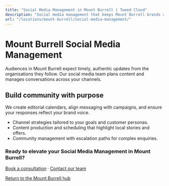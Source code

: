```yaml
---
title: "Social Media Management in Mount Burrell | Tweed Cloud"
description: "Social media management that keeps Mount Burrell brands consistent and engaging."
url: "/locations/mount-burrell/social-media-management/"
---
```


# Mount Burrell Social Media Management

Audiences in Mount Burrell expect timely, authentic updates from the organisations they follow. Our social media team plans content and manages conversations across your channels.

## Build community with purpose

We create editorial calendars, align messaging with campaigns, and ensure your responses reflect your brand voice.

- Channel strategies tailored to your goals and customer personas.
- Content production and scheduling that highlight local stories and offers.
- Community management with escalation paths for complex enquiries.

### Ready to elevate your Social Media Management in Mount Burrell?

[Book a consultation](/consultation/) · [Contact our team](/contact/)

[Return to the Mount Burrell hub](/locations/mount-burrell/)
